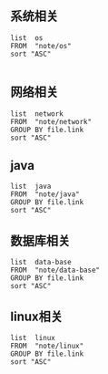 ## 系统相关
```dataview
list  os 
FROM  "note/os"
sort "ASC"


```

##  网络相关
```dataview
list  network
FROM  "note/network"
GROUP BY file.link
sort "ASC"
```

## java
```dataview
list  java
FROM  "note/java"
GROUP BY file.link
sort "ASC"

```

##  数据库相关
```dataview
list  data-base
FROM  "note/data-base"
GROUP BY file.link
sort "ASC"
```


##  linux相关
```dataview
list  linux
FROM  "note/linux"
GROUP BY file.link
sort "ASC"
```